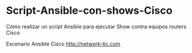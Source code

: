 # Script-Ansible-con-shows-Cisco
Cómo realizar un script Ansible para ejecutar Show contra equipos routers Cisco

Escenario Ansible Cisco http://network-tic.com
